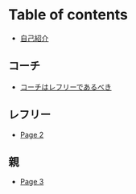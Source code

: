 # Table of contents

* [自己紹介](README.md)

## コーチ <a href="#coach" id="coach"></a>

* [コーチはレフリーであるべき](coach/coach-as-referee.md)

## レフリー <a href="#referee" id="referee"></a>

* [Page 2](referee/page-2.md)

## 親 <a href="#parents" id="parents"></a>

* [Page 3](parents/page-3.md)
